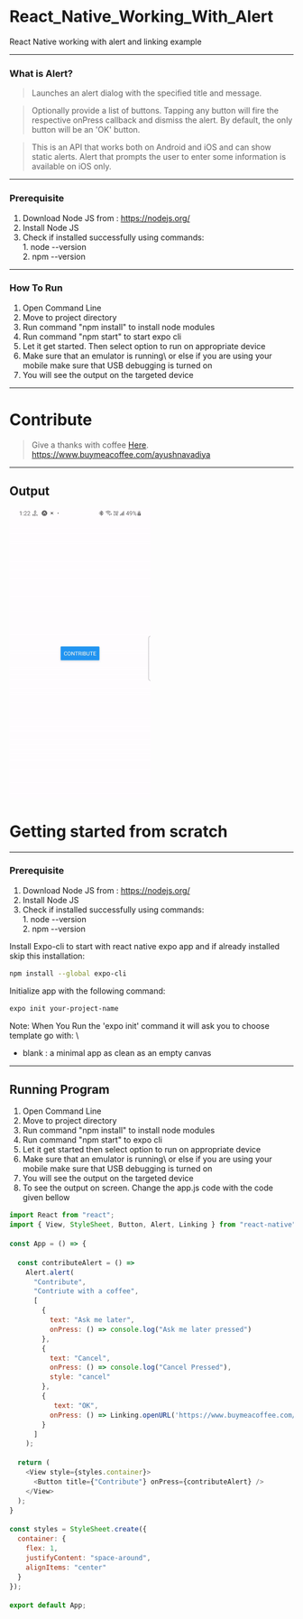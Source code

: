 # React_Native_Working_With_Alert
React Native working with alert and linking example


---
### What is Alert?

>Launches an alert dialog with the specified title and message.

>Optionally provide a list of buttons. Tapping any button will fire the respective onPress callback and dismiss the alert. By default, the only button will be an 'OK' button.

>This is an API that works both on Android and iOS and can show static alerts. Alert that prompts the user to enter some information is available on iOS only.


---
### Prerequisite

1. Download Node JS from : https://nodejs.org/
2. Install Node JS
3. Check if installed successfully using commands: \
                                                   1. node --version\
                                                   2. npm --version

---
### How To Run

1. Open Command Line
2. Move to project directory
4. Run command "npm install" to install node modules
5. Run command "npm start" to start expo cli
6. Let it get started. Then select option to run on appropriate device
7. Make sure that an emulator is running\ or else if you are using your mobile make sure that USB debugging is turned on
8. You will see the output on the targeted device


---
# Contribute 

> Give a thanks with coffee [Here](https://www.buymeacoffee.com/ayushnavadiya).\
> https://www.buymeacoffee.com/ayushnavadiya

---
## Output

<img src="https://github.com/Ayush-Navadiya/React_Native_Working_With_Alert/blob/master/output/output.gif" width=250>


# Getting started from scratch


---
### Prerequisite

1. Download Node JS from : https://nodejs.org/
2. Install Node JS
3. Check if installed successfully using commands: \
                                                   1. node --version\
                                                   2. npm --version

Install Expo-cli to start with react native expo app and if already installed skip this installation:

```bash
npm install --global expo-cli
```

Initialize app with the following command:

```bash
expo init your-project-name
```

Note: When You Run the 'expo init' command it will ask you to choose template go with: \
 - blank : a minimal app as clean as an empty canvas


---
## Running Program 
1. Open Command Line
2. Move to project directory
4. Run command "npm install" to install node modules
5. Run command "npm start" to expo cli
6. Let it get started then select option to run on appropriate device
7. Make sure that an emulator is running\ or else if you are using your mobile make sure that USB debugging is turned on
8. You will see the output on the targeted device
9. To see the output on screen. Change the app.js code with the code given bellow

```javascript
import React from "react";
import { View, StyleSheet, Button, Alert, Linking } from "react-native";

const App = () => {

  const contributeAlert = () =>
    Alert.alert(
      "Contribute",
      "Contriute with a coffee",
      [
        {
          text: "Ask me later",
          onPress: () => console.log("Ask me later pressed")
        },
        {
          text: "Cancel",
          onPress: () => console.log("Cancel Pressed"),
          style: "cancel"
        },
        {
           text: "OK",
          onPress: () => Linking.openURL('https://www.buymeacoffee.com/ayushnavadiya')
        }
      ]
    );

  return (
    <View style={styles.container}>
      <Button title={"Contribute"} onPress={contributeAlert} />
    </View>
  );
}

const styles = StyleSheet.create({
  container: {
    flex: 1,
    justifyContent: "space-around",
    alignItems: "center"
  }
});

export default App;


```
